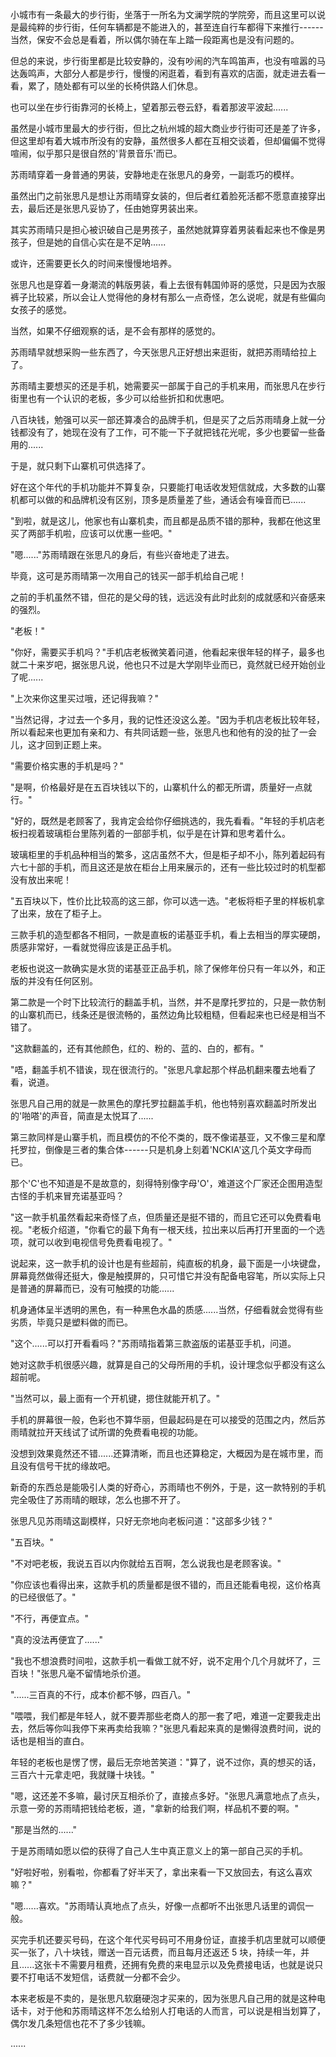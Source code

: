 <link rel="stylesheet" href="../../styles/text.css" />

小城市有一条最大的步行街，坐落于一所名为文澜学院的学院旁，而且这里可以说是最纯粹的步行街，任何车辆都是不能进入的，甚至连自行车都得下来推行------当然，保安不会总是看着，所以偶尔骑在车上踏一段距离也是没有问题的。

但总的来说，步行街里都是比较安静的，没有吵闹的汽车鸣笛声，也没有喧嚣的马达轰鸣声，大部分人都是步行，慢慢的闲逛着，看到有喜欢的店面，就走进去看一看，累了，随处都有可以坐的长椅供路人们休息。

也可以坐在步行街靠河的长椅上，望着那云卷云舒，看着那波平波起......

虽然是小城市里最大的步行街，但比之杭州城的超大商业步行街可还是差了许多，但这里却有着大城市所没有的安静，虽然很多人都在互相交谈着，但却偏偏不觉得喧闹，似乎那只是很自然的'背景音乐'而已。

苏雨晴穿着一身普通的男装，安静地走在张思凡的身旁，一副乖巧的模样。

虽然出门之前张思凡是想让苏雨晴穿女装的，但后者红着脸死活都不愿意直接穿出去，最后还是张思凡妥协了，任由她穿男装出来。

其实苏雨晴只是担心被识破自己是男孩子，虽然她就算穿着男装看起来也不像是男孩子，但是她的自信心实在是不足呐......

或许，还需要更长久的时间来慢慢地培养。

张思凡也是穿着一身潮流的韩版男装，看上去很有韩国帅哥的感觉，只是因为衣服裤子比较紧，所以会让人觉得他的身材有那么一点奇怪，怎么说呢，就是有些偏向女孩子的感觉。

当然，如果不仔细观察的话，是不会有那样的感觉的。

苏雨晴早就想采购一些东西了，今天张思凡正好想出来逛街，就把苏雨晴给拉上了。

苏雨晴主要想买的还是手机，她需要买一部属于自己的手机来用，而张思凡在步行街里也有一个认识的老板，多少可以给些折扣和优惠吧。

八百块钱，勉强可以买一部还算凑合的品牌手机，但是买了之后苏雨晴身上就一分钱都没有了，她现在没有了工作，可不能一下子就把钱花光呢，多少也要留一些备用的......

于是，就只剩下山寨机可供选择了。

好在这个年代的手机功能并不算复杂，只要能打电话收发短信就成，大多数的山寨机都可以做的和品牌机没有区别，顶多是质量差了些，通话会有噪音而已......

"到啦，就是这儿，他家也有山寨机卖，而且都是品质不错的那种，我都在他这里买了两部手机啦，应该可以优惠一些吧。"

"嗯......"苏雨晴跟在张思凡的身后，有些兴奋地走了进去。

毕竟，这可是苏雨晴第一次用自己的钱买一部手机给自己呢！

之前的手机虽然不错，但花的是父母的钱，远远没有此时此刻的成就感和兴奋感来的强烈。

"老板！"

"你好，需要买手机吗？"手机店老板微笑着问道，他看起来很年轻的样子，最多也就二十来岁吧，据张思凡说，他也只不过是大学刚毕业而已，竟然就已经开始创业了呢......

"上次来你这里买过哦，还记得我嘛？"

"当然记得，才过去一个多月，我的记性还没这么差。"因为手机店老板比较年轻，所以看起来也更加有亲和力、有共同话题一些，张思凡也和他有的没的扯了一会儿，这才回到正题上来。

"需要价格实惠的手机是吗？"

"是啊，价格最好是在五百块钱以下的，山寨机什么的都无所谓，质量好一点就行。"

"好的，既然是老顾客了，我肯定会给你仔细挑选的，我先看看。"年轻的手机店老板扫视着玻璃柜台里陈列着的一部部手机，似乎是在计算和思考着什么。

玻璃柜里的手机品种相当的繁多，这店虽然不大，但是柜子却不小，陈列着起码有六七十部的手机，而且这还是放在柜台上用来展示的，还有一些比较过时的机型都没有放出来呢！

"五百块以下，性价比比较高的这三部，你可以选一选。"老板将柜子里的样板机拿了出来，放在了柜子上。

三款手机的造型都各不相同，一款是直板的诺基亚手机，看上去相当的厚实硬朗，质感非常好，一看就觉得应该是正品手机。

老板也说这一款确实是水货的诺基亚正品手机，除了保修年份只有一年以外，和正版的并没有任何区别。

第二款是一个时下比较流行的翻盖手机，当然，并不是摩托罗拉的，只是一款仿制的山寨机而已，线条还是很流畅的，虽然边角比较粗糙，但看起来也已经是相当不错了。

"这款翻盖的，还有其他颜色，红的、粉的、蓝的、白的，都有。"

"唔，翻盖手机不错诶，现在很流行的。"张思凡拿起那个样品机翻来覆去地看了看，说道。

张思凡自己用的就是一款黑色的摩托罗拉翻盖手机，他也特别喜欢翻盖时所发出的'啪嗒'的声音，简直是太悦耳了......

第三款同样是山寨手机，而且模仿的不伦不类的，既不像诺基亚，又不像三星和摩托罗拉，倒像是三者的集合体------只是机身上刻着'NCKIA'这几个英文字母而已。

那个'C'也不知道是不是故意的，刻得特别像字母'O'，难道这个厂家还企图用造型古怪的手机来冒充诺基亚吗？

"这一款手机虽然看起来奇怪了点，但质量还是挺不错的，而且它还可以免费看电视。"老板介绍道，"你看它的最下角有一根天线，拉出来以后再打开里面的一个选项，就可以收到电视信号免费看电视了。"

说起来，这一款手机的设计也是有些超前，纯直板的机身，最下面是一小块键盘，屏幕竟然做得还挺大，像是触摸屏的，只可惜它并没有配备电容笔，所以实际上只是普通的屏幕而已，没有可触摸的功能......

机身通体呈半透明的黑色，有一种黑色水晶的质感......当然，仔细看就会觉得有些劣质，毕竟只是塑料做的而已。

"这个......可以打开看看吗？"苏雨晴指着第三款盗版的诺基亚手机，问道。

她对这款手机很感兴趣，就算是自己的父母所用的手机，设计理念似乎都没有这么超前呢。

"当然可以，最上面有一个开机键，摁住就能开机了。"

手机的屏幕很一般，色彩也不算华丽，但最起码是在可以接受的范围之内，然后苏雨晴就拉开天线试了试所谓的免费看电视的功能。

没想到效果竟然还不错......还算清晰，而且也还算稳定，大概因为是在城市里，而且没有信号干扰的缘故吧。

新奇的东西总是能吸引人类的好奇心，苏雨晴也不例外，于是，这一款特别的手机完全吸住了苏雨晴的眼球，怎么也挪不开了。

张思凡见苏雨晴这副模样，只好无奈地向老板问道："这部多少钱？"

"五百块。"

"不对吧老板，我说五百以内你就给五百啊，怎么说我也是老顾客诶。"

"你应该也看得出来，这款手机的质量都是很不错的，而且还能看电视，这价格真的已经很低了。"

"不行，再便宜点。"

"真的没法再便宜了......"

"我也不想浪费时间啦，这款手机一看做工就不好，说不定用个几个月就坏了，三百块！"张思凡毫不留情地杀价道。

"......三百真的不行，成本价都不够，四百八。"

"喂喂，我们都是年轻人，就不要弄那些老商人的那一套了吧，难道一定要我走出去，然后等你叫我停下来再卖给我嘛？"张思凡看起来真的是懒得浪费时间，说的话也是相当的直白。

年轻的老板也是愣了愣，最后无奈地苦笑道："算了，说不过你，真的想买的话，三百六十元拿走吧，我就赚十块钱。"

"嗯，这还差不多嘛，最讨厌互相杀价了，直接点多好。"张思凡满意地点了点头，示意一旁的苏雨晴把钱给老板，道，"拿新的给我们啊，样品机不要的啊。"

"那是当然的......"

于是苏雨晴如愿以偿的获得了自己人生中真正意义上的第一部自己买的手机。

"好啦好啦，别看啦，你都看了好半天了，拿出来看一下又放回去，有这么喜欢嘛？"

"嗯......喜欢。"苏雨晴认真地点了点头，好像一点都听不出张思凡话里的调侃一般。

买完手机还要买号码，在这个年代买号码可不用身份证，直接手机店里就可以顺便买一张了，八十块钱，赠送一百元话费，而且每月还返还 5 块，持续一年，并且......这张卡不需要月租费，还拥有免费的来电显示以及免费接电话，也就是说只要不打电话不发短信，话费就一分都不会少。

本来老板是不卖的，是张思凡软磨硬泡才买来的，因为张思凡自己用的就是这种电话卡，对于他和苏雨晴这样不怎么给别人打电话的人而言，可以说是相当划算了，偶尔发几条短信也花不了多少钱嘛。

......
